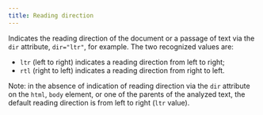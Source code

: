 ```yaml
---
title: Reading direction
---
```


Indicates the reading direction of the document or a passage of text via the `dir` attribute, `dir="ltr"`, for example. The two recognized values are:

- `ltr` (<span lang="en">left to right</span>) indicates a reading direction from left to right;
- `rtl` (<span lang="en">right to left</span>) indicates a reading direction from right to left.

Note: in the absence of indication of reading direction via the `dir` attribute on the `html`, `body` element, or one of the parents of the analyzed text, the default reading direction is from left to right (`ltr` value).
